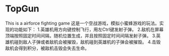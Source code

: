 # TopGun
This is a airforce fighting game
这是一个空战游戏，模拟小蜜蜂游戏的玩法。实现的功能如下：
1.英雄机用方向键控制飞行，用左Ctrl键发射子弹。
2.敌机在屏幕顶端按照固定时间间隔，随机位置生成，并且按照固定时间间隔发射子弹。
3.英雄机碰到敌人子弹或者敌机会被摧毁，敌机碰到英雄机的子弹会被摧毁。
4.击毁敌机会得到积分，被敌机击毁会失去生命。
